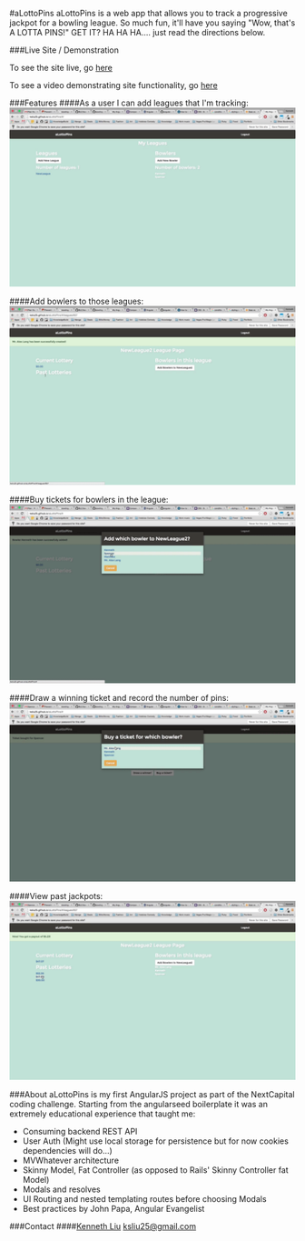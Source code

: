 #aLottoPins
aLottoPins is a web app that allows you to track a progressive jackpot for a bowling league. So much fun, it'll have you saying "Wow, that's A LOTTA PINS!" GET IT? HA HA HA.... just read the directions below.

###Live Site / Demonstration

To see the site live, go [here](http://ksliu25.github.io/aLottoPins/ "Live Site")

To see a video demonstrating site functionality, go [here](https://vimeo.com/144936598 "Vimeo")

###Features
####As a user I can add leagues that I'm tracking:
![visualizer](/resources/LeagueAdding.gif)


####Add bowlers to those leagues:
![guest voting](/resources/AddBowlerToLeague.gif)


####Buy tickets for bowlers in the league:
![highest voted](/resources/BuyTickets.gif)

####Draw a winning ticket and record the number of pins:
![winning ticket](/resources/DrawWinner.gif)

####View past jackpots:
![past jackpot](/resources/PastLotteries.gif)




###About
aLottoPins is my first AngularJS project as part of the NextCapital coding challenge. Starting from the angularseed boilerplate it was an extremely educational experience that taught me:

- Consuming backend REST API
- User Auth (Might use local storage for persistence but for now cookies dependencies will do...)
- MVWhatever architecture
- Skinny Model, Fat Controller (as opposed to Rails' Skinny Controller fat Model)
- Modals and resolves
- UI Routing and nested templating routes before choosing Modals
- Best practices by John Papa, Angular Evangelist


###Contact
####[Kenneth Liu](https://github.com/ksliu25 "Kenneth Liu")
ksliu25@gmail.com
